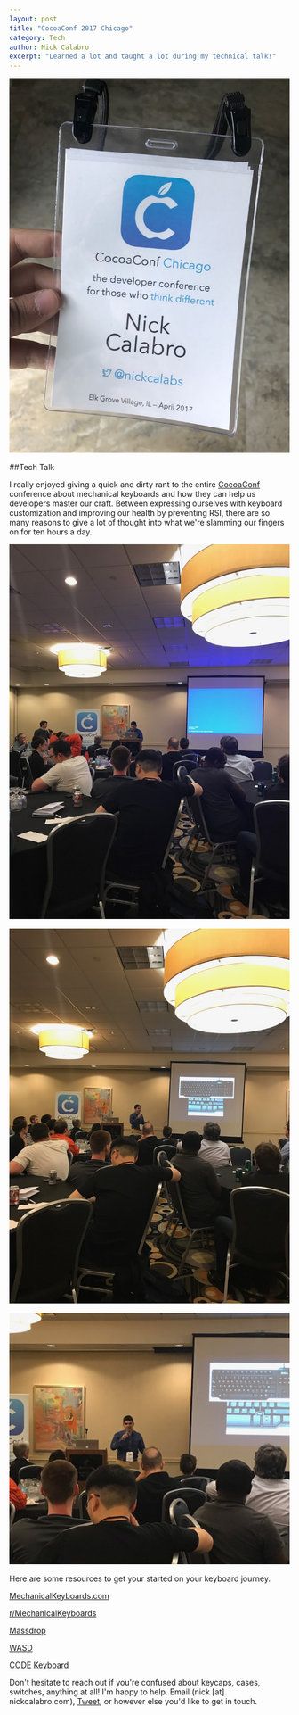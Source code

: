 ```yaml
---
layout: post
title: "CocoaConf 2017 Chicago"
category: Tech
author: Nick Calabro
excerpt: "Learned a lot and taught a lot during my technical talk!"
---
```


<meta name="twitter:card" content="summary" />
<meta name="twitter:site" content="@NickCalabs" />
<meta name="twitter:title" content="{{ page.title }}" />
<meta name="twitter:description" content="Nick Calabro's Blog" />

![Conf](img/cocoabadge.JPG)

##Tech Talk

I really enjoyed giving a quick and dirty rant to the entire [CocoaConf](http://cocoaconf.com/chicago-2017/home) conference about mechanical keyboards and how they can help us developers master our craft. Between expressing ourselves with keyboard customization and improving our health by preventing RSI, there are so many reasons to give a lot of thought into what we're slamming our fingers on for ten hours a day. 

![Conf](img/keytalk1.JPG)  

![Conf](img/keytalk2.JPG)  

![Conf](img/keytalk3.JPG)  

Here are some resources to get your started on your keyboard journey.

[MechanicalKeyboards.com](http://mechanicalkeyboards.com)  

[r/MechanicalKeyboards](http://reddit.com/r/mechanicalkeyboards)  

[Massdrop](http://Massdrop.com)  

[WASD](http://www.wasdkeyboards.com/)  

[CODE Keyboard](https://codekeyboards.com/)  

Don't hesitate to reach out if you're confused about keycaps, cases, switches, anything at all! I'm happy to help. Email (nick [at] nickcalabro.com), [Tweet](http://twitter.com/nickcalabs), or however else you'd like to get in touch. 